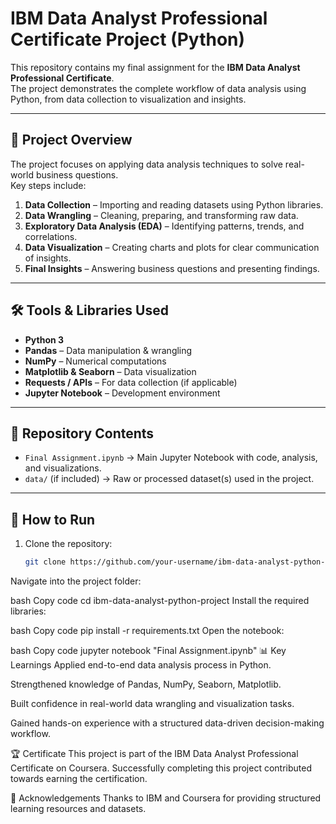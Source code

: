 # IBM Data Analyst Professional Certificate Project (Python)

This repository contains my final assignment for the **IBM Data Analyst Professional Certificate**.  
The project demonstrates the complete workflow of data analysis using Python, from data collection to visualization and insights.

---

## 📌 Project Overview
The project focuses on applying data analysis techniques to solve real-world business questions.  
Key steps include:
1. **Data Collection** – Importing and reading datasets using Python libraries.
2. **Data Wrangling** – Cleaning, preparing, and transforming raw data.
3. **Exploratory Data Analysis (EDA)** – Identifying patterns, trends, and correlations.
4. **Data Visualization** – Creating charts and plots for clear communication of insights.
5. **Final Insights** – Answering business questions and presenting findings.

---

## 🛠️ Tools & Libraries Used
- **Python 3**
- **Pandas** – Data manipulation & wrangling  
- **NumPy** – Numerical computations  
- **Matplotlib & Seaborn** – Data visualization  
- **Requests / APIs** – For data collection (if applicable)  
- **Jupyter Notebook** – Development environment  

---

## 📂 Repository Contents
- `Final Assignment.ipynb` → Main Jupyter Notebook with code, analysis, and visualizations.
- `data/` (if included) → Raw or processed dataset(s) used in the project.

---

## 🚀 How to Run
1. Clone the repository:
   ```bash
   git clone https://github.com/your-username/ibm-data-analyst-python-project.git
Navigate into the project folder:

bash
Copy code
cd ibm-data-analyst-python-project
Install the required libraries:

bash
Copy code
pip install -r requirements.txt
Open the notebook:

bash
Copy code
jupyter notebook "Final Assignment.ipynb"
📊 Key Learnings
Applied end-to-end data analysis process in Python.

Strengthened knowledge of Pandas, NumPy, Seaborn, Matplotlib.

Built confidence in real-world data wrangling and visualization tasks.

Gained hands-on experience with a structured data-driven decision-making workflow.

🏆 Certificate
This project is part of the IBM Data Analyst Professional Certificate on Coursera.
Successfully completing this project contributed towards earning the certification.

🤝 Acknowledgements
Thanks to IBM and Coursera for providing structured learning resources and datasets.
